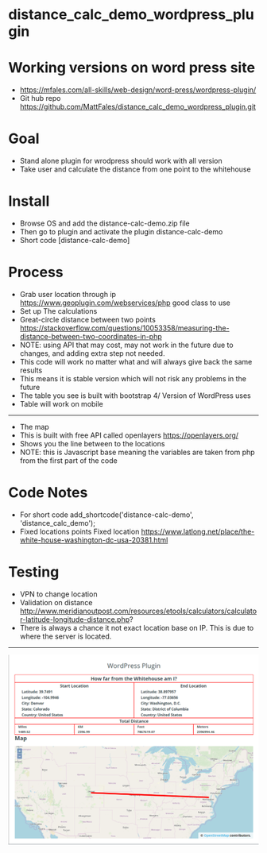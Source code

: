 # distance_calc_demo_wordpress_plugin

# Working versions on word press site 
* https://mfales.com/all-skills/web-design/word-press/wordpress-plugin/
* Git hub repo https://github.com/MattFales/distance_calc_demo_wordpress_plugin.git

# Goal
* Stand alone plugin for wrodpress should work with all version
* Take user and calculate the distance from one point to the whitehouse

# Install
* Browse OS and add the distance-calc-demo.zip file
* Then go to plugin and activate the plugin distance-calc-demo
* Short code [distance-calc-demo]

# Process 
* Grab user location through ip https://www.geoplugin.com/webservices/php good class to use
* Set up The calculations 
* Great-circle distance between two points https://stackoverflow.com/questions/10053358/measuring-the-distance-between-two-coordinates-in-php 
* NOTE: using API that may cost, may not work in the future due to changes, and adding extra step not needed.
* This code will work no matter what and will always give back the same results 
* This means it is stable version which will not risk any problems in the future 
* The table you see is built with bootstrap 4/ Version of WordPress uses
* Table will work on mobile 
---
* The map
* This is built with free API called openlayers https://openlayers.org/
* Shows you the line between to the locations 
* NOTE: this is Javascript base meaning the variables are taken from php from the first part of the code


# Code Notes
* For short code add_shortcode('distance-calc-demo', 'distance_calc_demo'); 
* Fixed locations points Fixed location https://www.latlong.net/place/the-white-house-washington-dc-usa-20381.html


# Testing 
* VPN to change location
* Validation on distance  http://www.meridianoutpost.com/resources/etools/calculators/calculator-latitude-longitude-distance.php?
* There is always a chance it not exact location base on IP.  This is due to where the server is located.  






---
![Outline](Example.PNG)








